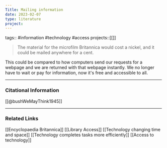 ```yaml
---
Title: Mailing information
date: 2023-02-07
type: literature
project:
---
```

tags:: #information #technology #access
projects::[[]]

> The material for the microfilm Britannica would cost a nickel, and it could be mailed anywhere for a cent.

This could be compared to how computers send our requests for a webpage and we are returned with that webpage instantly. We no longer have to wait or pay for information, now it's free and accessible to all.

---
### Citational Information

[[@bushWeMayThink1945]]

---

### Related Links

[[Encyclopaedia Britannica]]
[[Library Access]]
[[Technology changing time and space]]
[[Technology completes tasks more efficiently]]
[[Access to technology]]